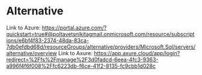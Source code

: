 # Alternative
Link to Azure: https://portal.azure.com/?quickstart=true#@poltavetsnikitagmail.onmicrosoft.com/resource/subscriptions/e6bf4f83-2374-48da-83ca-7db0efdbd68d/resourceGroups/alternative/providers/Microsoft.Sql/servers/alternative/overview
Link to Axure: https://app.axure.cloud/app/login?redirect=%2Ffs%2Fmanage%2F3d0fadcd-6eea-4fc3-9363-a996f4f6f008%2Ffc6223db-f6ce-41f2-8135-fc9cbb1d028c
